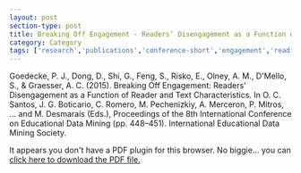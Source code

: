 ```yaml
---
layout: post
section-type: post
title: Breaking Off Engagement - Readers’ Disengagement as a Function of Reader and Text Characteristics
category: Category
tags: ['research','publications','conference-short','engagement','reading','education-research']
---
```

Goedecke, P. J., Dong, D., Shi, G., Feng, S., Risko, E., Olney, A. M., D'Mello, S., & Graesser, A. C. (2015). Breaking Off Engagement: Readers’ Disengagement as a Function of Reader and Text Characteristics. In O. C. Santos, J. G. Boticario, C. Romero, M. Pechenizkiy, A. Merceron, P. Mitros, …  and M. Desmarais (Eds.), Proceedings of the 8th International Conference on Educational Data Mining (pp. 448–451). International Educational Data Mining Society. 

<object data="https://umdrive.memphis.edu/aolney/public/publications/Goedecke_et_al.pdf" type="application/pdf" width="100%" height="600px">
 
  <p>It appears you don't have a PDF plugin for this browser.
  No biggie... you can <a href="https://umdrive.memphis.edu/aolney/public/publications/Goedecke_et_al.pdf">click here to
  download the PDF file.</a></p>
  
</object>
